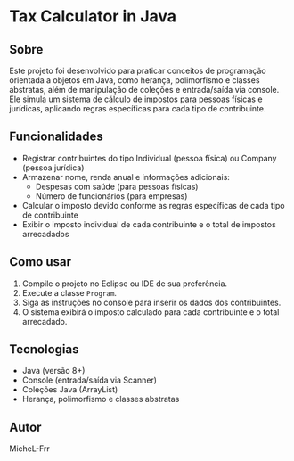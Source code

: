 # Tax Calculator in Java

## Sobre

Este projeto foi desenvolvido para praticar conceitos de programação orientada a objetos em Java, como herança, polimorfismo e classes abstratas, além de manipulação de coleções e entrada/saída via console. Ele simula um sistema de cálculo de impostos para pessoas físicas e jurídicas, aplicando regras específicas para cada tipo de contribuinte.

## Funcionalidades

- Registrar contribuintes do tipo Individual (pessoa física) ou Company (pessoa jurídica)  
- Armazenar nome, renda anual e informações adicionais:  
  - Despesas com saúde (para pessoas físicas)  
  - Número de funcionários (para empresas)  
- Calcular o imposto devido conforme as regras específicas de cada tipo de contribuinte  
- Exibir o imposto individual de cada contribuinte e o total de impostos arrecadados  

## Como usar

1. Compile o projeto no Eclipse ou IDE de sua preferência.  
2. Execute a classe `Program`.  
3. Siga as instruções no console para inserir os dados dos contribuintes.  
4. O sistema exibirá o imposto calculado para cada contribuinte e o total arrecadado.

## Tecnologias

- Java (versão 8+)  
- Console (entrada/saída via Scanner)  
- Coleções Java (ArrayList)  
- Herança, polimorfismo e classes abstratas  

## Autor

MicheL-Frr
